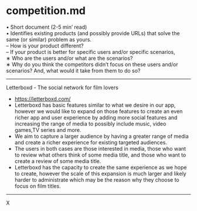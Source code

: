 # competition.md 
• Short document (2-5 min’ read)     
• Identifies existing products (and possibly provide URLs) that solve the same (or similar) problem as yours.     
– How is your product different?     
– If your product is better for specific users and/or specific scenarios,     
∗ Who are the users and/or what are the scenarios?     
∗ Why do you think the competitors didn’t focus on these users and/or scenarios? And, what would it take from them to do so?     

-----------------

Letterboxd - The social network for film lovers    
- https://letterboxd.com/     
- Letterboxd has basic features similar to what we desire in our app,  however we would like to expand on those features to create an even richer app and user experience by adding more social features and increasing the range of media to possibly include music, video games,TV series and more.      
- We aim to capture a larger audience by having a greater range of media and create a richer experience for existing targeted audiences.    
- The users in both cases are those interested in media, those who want to review what others think of some media title, and those who want to create a review of some media title.    
- Letterboxd has the capacity to create the same experience as we hope to create, however the scale of this expansion is much larger and likely harder to administrate which may be the reason why they choose to focus on film titles.      


-----------------------------------------------------------------

X
